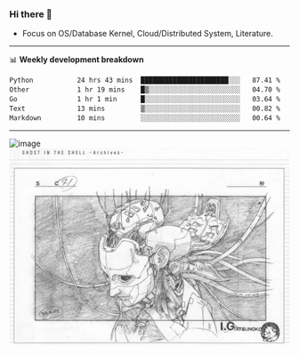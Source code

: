 ### Hi there 👋
<!-- * Daily Meditation via Leetcode/Competitive-Programming. -->
* Focus on OS/Database Kernel, Cloud/Distributed System, Literature.

-------

📊 **Weekly development breakdown**
<!--START_SECTION:waka-->

```txt
Python           24 hrs 43 mins  ██████████████████████░░░   87.41 %
Other            1 hr 19 mins    █▒░░░░░░░░░░░░░░░░░░░░░░░   04.70 %
Go               1 hr 1 min      █░░░░░░░░░░░░░░░░░░░░░░░░   03.64 %
Text             13 mins         ▒░░░░░░░░░░░░░░░░░░░░░░░░   00.82 %
Markdown         10 mins         ░░░░░░░░░░░░░░░░░░░░░░░░░   00.64 %
```

<!--END_SECTION:waka-->

-------

<!-- [![Leetcode Stats](https://leetcard.jacoblin.cool/hzhang413?font=Fira+Mono)](https://leetcode.com/fxrc) -->
![image](./cyberpunk-ghost-in-the-shell.gif)
![image](./gis-archive.png)
